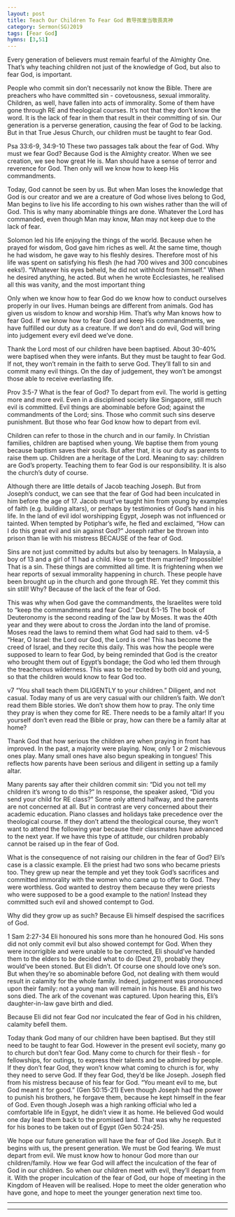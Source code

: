 ```yaml
---
layout: post
title: Teach Our Children To Fear God 教导孩童当敬畏真神
category: Sermon(SG)2019
tags: [Fear God]
hymns: [3,51]
---
```


Every generation of believers must remain fearful of the Almighty One. That’s why teaching children not just of the knowledge of God, but also to fear God, is important. 

People who commit sin don’t necessarily not know the Bible. There are preachers who have committed sin - covetousness, sexual immorality. Children, as well, have fallen into acts of immorality. Some of them have gone through RE and theological courses. It’s not that they don’t know the word. It is the lack of fear in them that result in their committing of sin. Our generation is a perverse generation, causing the fear of God to be lacking. But in that True Jesus Church, our children must be taught to fear God.

Psa 33:6-9, 34:9-10
These two passages talk about the fear of God. Why must we fear God? Because God is the Almighty creator. When we see creation, we see how great He is. Man should have a sense of terror and reverence for God. Then only will we know how to keep His commandments. 

Today, God cannot be seen by us. But when Man loses the knowledge that God is our creator and we are a creature of God whose lives belong to God, Man begins to live his life according to his own wishes rather than the will of God. This is why many abominable things are done. Whatever the Lord has commanded, even though Man may know, Man may not keep due to the lack of fear. 

Solomon led his life enjoying the things of the world. Because when he prayed for wisdom, God gave him riches as well. At the same time, though he had wisdom, he gave way to his fleshly desires. Therefore most of his life was spent on satisfying his flesh (he had 700 wives and 300 concubines eeks!). “Whatever his eyes beheld, he did not withhold from himself.” When he desired anything, he acted. But when he wrote Ecclesiastes, he realised all this was vanity, and the most important thing

Only when we know how to fear God do we know how to conduct ourselves properly in our lives. Human beings are different from animals. God has given us wisdom to know and worship Him. That’s why Man knows how to fear God. If we know how to fear God and keep His commandments, we have fulfilled our duty as a creature. If we don’t and do evil, God will bring into judgement every evil deed we’ve done. 

Thank the Lord most of our children have been baptised. About 30-40% were baptised when they were infants. But they must be taught to fear God. If not, they won’t remain in the faith to serve God. They’ll fall to sin and commit many evil things. On the day of judgement, they won’t be amongst those able to receive everlasting life. 

Prov 3:5-7
What is the fear of God? To depart from evil. The world is getting more and more evil. Even in a disciplined society like Singapore, still much evil is committed. Evil things are abominable before God; against the commandments of the Lord; sins. Those who commit such sins deserve punishment. But those who fear God know how to depart from evil. 

Children can refer to those in the church and in our family. In Christian families, children are baptised when young. We baptise them from young because baptism saves their souls. But after that, it is our duty as parents to raise them up. Children are a heritage of the Lord. Meaning to say: children are God’s property. Teaching them to fear God is our responsibility. It is also the church’s duty of course. 

Although there are little details of Jacob teaching Joseph. But from Joseph’s conduct, we can see that the fear of God had been inculcated in him before the age of 17. Jacob must’ve taught him from young by examples of faith (e.g. building altars), or perhaps by testimonies of God’s hand in his life. In the land of evil idol worshipping Egypt, Joseph was not influenced or tainted. When tempted by Potiphar’s wife, he fled and exclaimed, “How can I do this great evil and sin against God?” Joseph rather be thrown into prison than lie with his mistress BECAUSE of the fear of God.

Sins are not just committed by adults but also by teenagers. In Malaysia, a boy of 13 and a girl of 11 had a child. How to get them married? Impossible! That is a sin. These things are committed all time. It is frightening when we hear reports of sexual immorality happening in church. These people have been brought up in the church and gone through RE. Yet they commit this sin still! Why? Because of the lack of the fear of God. 

This was why when God gave the commandments, the Israelites were told to “keep the commandments and fear God.”
Deut 6:1-15
The book of Deuteronomy is the second reading of the law by Moses. It was the 40th year and they were about to cross the Jordan into the land of promise. Moses read the laws to remind them what God had said to them. 
v4-5 “Hear, O Israel: the Lord our God, the Lord is one!
This has become the creed of Israel, and they recite this daily. This was how the people were supposed to learn to fear God, by being reminded that God is the creator who brought them out of Egypt’s bondage; the God who led them through the treacherous wilderness. This was to be recited by both old and young, so that the children would know to fear God too.

v7 “You shall teach them DILIGENTLY to your children.”
Diligent, and not casual. Today many of us are very casual with our children’s faith. We don’t read them Bible stories. We don’t show them how to pray. The only time they pray is when they come for RE. There needs to be a family altar! If you yourself don’t even read the Bible or pray, how can there be a family altar at home?

Thank God that how serious the children are when praying in front has improved. In the past, a majority were playing. Now, only 1 or 2 mischievous ones play. Many small ones have also begun speaking in tongues! This reflects how parents have been serious and diligent in setting up a family altar.

Many parents say after their children commit sin: “Did you not tell my children it’s wrong to do this?” In response, the speaker asked, “Did you send your child for RE class?” Some only attend halfway, and the parents are not concerned at all. But in contrast are very concerned about their academic education. Piano classes and holidays take precedence over the theological course. If they don’t attend the theological course, they won’t want to attend the following year because their classmates have advanced to the next year. If we have this type of attitude, our children probably cannot be raised up in the fear of God. 

What is the consequence of not raising our children in the fear of God? Eli’s case is a classic example. Eli the priest had two sons who became priests too. They grew up near the temple and yet they took God’s sacrifices and committed immorality with the women who came up to offer to God. They were worthless. God wanted to destroy them because they were priests who were supposed to be a good example to the nation! Instead they committed such evil and showed contempt to God.

Why did they grow up as such? Because Eli himself despised the sacrifices of God. 

1 Sam 2:27-34
Eli honoured his sons more than he honoured God. His sons did not only commit evil but also showed contempt for God. When they were incorrigible and were unable to be corrected, Eli should’ve handed them to the elders to be decided what to do (Deut 21), probably they would’ve been stoned. But Eli didn’t. Of course one should love one’s son. But when they’re so abominable before God, not dealing with them would result in calamity for the whole family. Indeed, judgement was pronounced upon their family: not a young man will remain in his house. Eli and his two sons died. The ark of the covenant was captured. Upon hearing this, Eli’s daughter-in-law gave birth and died. 

Because Eli did not fear God nor inculcated the fear of God in his children, calamity befell them. 

Today thank God many of our children have been baptised. But they still need to be taught to fear God. However in the present evil society, many go to church but don’t fear God. Many come to church for their flesh - for fellowships, for outings, to express their talents and be admired by people. If they don’t fear God, they won’t know what coming to church is for, why they need to serve God. If they fear God, they’d be like Joseph. Joseph fled from his mistress because of his fear for God. “You meant evil to me, but God meant it for good.” (Gen 50:15-21) Even though Joseph had the power to punish his brothers, he forgave them, because he kept himself in the fear of God. Even though Joseph was a high ranking official who led a comfortable life in Egypt, he didn’t view it as home. He believed God would one day lead them back to the promised land. That was why he requested for his bones to be taken out of Egypt (Gen 50:24-25). 

We hope our future generation will have the fear of God like Joseph. But it begins with us, the present generation. We must be God fearing. We must depart from evil. We must know how to honour God more than our children/family. How we fear God will affect the inculcation of the fear of God in our children. So when our children meet with evil, they’ll depart from it. With the proper inculcation of the fear of God, our hope of meeting in the Kingdom of Heaven will be realised. Hope to meet the older generation who have gone, and hope to meet the younger generation next time too.



----
****

